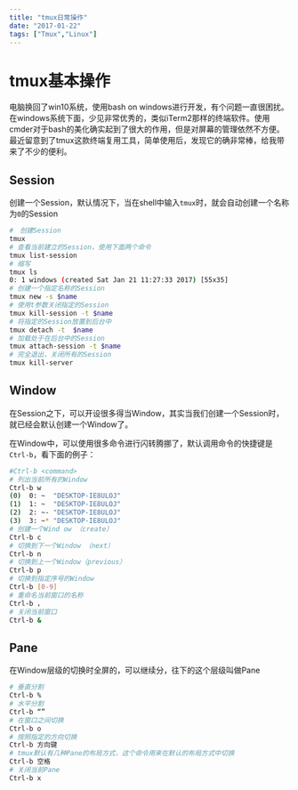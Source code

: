 ```yaml
---
title: "tmux日常操作"
date: "2017-01-22"
tags: ["Tmux","Linux"]
---
```

# tmux基本操作

电脑换回了win10系统，使用bash on windows进行开发，有个问题一直很困扰。
在windows系统下面，少见非常优秀的，类似iTerm2那样的终端软件。使用cmder对于bash的美化确实起到了很大的作用，但是对屏幕的管理依然不方便。最近留意到了tmux这款终端复用工具，简单使用后，发现它的确非常棒，给我带来了不少的便利。

## Session

创建一个Session，默认情况下，当在shell中输入`tmux`时，就会自动创建一个名称为`0`的Session

```bash
#　创建Session
tmux
# 查看当前建立的Session，使用下面两个命令
tmux list-session
# 缩写
tmux ls
0: 1 windows (created Sat Jan 21 11:27:33 2017) [55x35]
# 创建一个指定名称的Session
tmux new -s $name
# 使用t参数关闭指定的Session
tmux kill-session -t $name
# 将指定的Session放置到后台中
tmux detach -t  $name
# 加载处于在后台中的Session
tmux attach-session -t $name
# 完全退出，关闭所有的Session
tmux kill-server
```

## Window

在Session之下，可以开设很多得当Window，其实当我们创建一个Session时，就已经会默认创建一个Window了。

在Window中，可以使用很多命令进行闪转腾挪了，默认调用命令的快捷键是`Ctrl-b`，看下面的例子：

```bash
#Ctrl-b <command>
# 列出当前所有的Window
Ctrl-b w 
(0)  0: ~  "DESKTOP-IE8ULOJ"
(1)  1: ~  "DESKTOP-IE8ULOJ"
(2)  2: ~- "DESKTOP-IE8ULOJ"
(3)  3: ~* "DESKTOP-IE8ULOJ"
# 创建一个Wind ow （create）
Ctrl-b c
# 切换到下一个Window （next）
Ctrl-b n
# 切换到上一个Window（previous）
Ctrl-b p
# 切换到指定序号的Window
Ctrl-b [0-9]
# 重命名当前窗口的名称
Ctrl-b ，
# 关闭当前窗口
Ctrl-b &
```

## Pane

在Window层级的切换时全屏的，可以继续分，往下的这个层级叫做Pane

```bash
# 垂直分割
Ctrl-b %
# 水平分割
Ctrl-b “”
# 在窗口之间切换
Ctrl-b o
# 按照指定的方向切换
Ctrl-b 方向键
# tmux默认有几种Pane的布局方式，这个命令用来在默认的布局方式中切换
Ctrl-b 空格
# 关闭当前Pane
Ctrl-b x
```